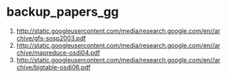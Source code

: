 # backup_papers_gg

1. http://static.googleusercontent.com/media/research.google.com/en//archive/gfs-sosp2003.pdf
2. http://static.googleusercontent.com/media/research.google.com/en//archive/mapreduce-osdi04.pdf
3. http://static.googleusercontent.com/media/research.google.com/en//archive/bigtable-osdi06.pdf

